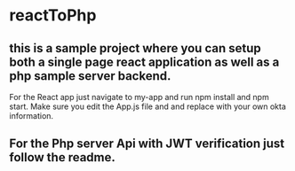 # reactToPhp

## this is a sample project where you can setup both a single page react application as well as a php sample server backend.
 For the React app just navigate to my-app and run npm install and npm start.  Make sure you edit the App.js file and  and replace with your own okta information.
 
 ## For the Php server Api with JWT verification just follow the readme.
